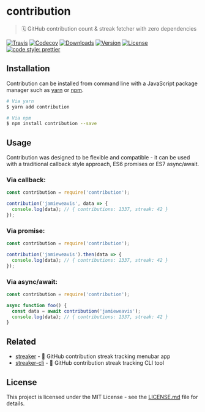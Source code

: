 # contribution

> 🗓 GitHub contribution count & streak fetcher with zero dependencies

[![Travis](https://img.shields.io/travis/jamieweavis/contribution.svg)](https://travis-ci.org/jamieweavis/contribution) [![Codecov](https://img.shields.io/codecov/c/github/jamieweavis/contribution.svg)](https://codecov.io/gh/jamieweavis/contribution/) [![Downloads](https://img.shields.io/npm/dt/contribution.svg)](https://npmjs.com/package/contribution) [![Version](https://img.shields.io/npm/v/contribution.svg)](https://npmjs.com/package/contribution) [![License](https://img.shields.io/badge/license-MIT-blue.svg)](https://raw.githubusercontent.com/jamieweavis/contribution/master/LICENSE.md) [![code style: prettier](https://img.shields.io/badge/code_style-prettier-ff69b4.svg)](https://github.com/prettier/prettier)

## Installation

Contribution can be installed from command line with a JavaScript package manager such as [yarn](https://github.com/yarnpkg/yarn) or [npm](https://github.com/npm/npm).

```sh
# Via yarn
$ yarn add contribution

# Via npm
$ npm install contribution --save
```

## Usage

Contribution was designed to be flexible and compatible - it can be used with a traditional callback style approach, ES6 promises or ES7 async/await.

### Via callback:

```javascript
const contribution = require('contribution');

contribution('jamieweavis', data => {
  console.log(data); // { contributions: 1337, streak: 42 }
});
```

### Via promise:

```javascript
const contribution = require('contribution');

contribution('jamieweavis').then(data => {
  console.log(data); // { contributions: 1337, streak: 42 }
});
```

### Via async/await:

```javascript
const contribution = require('contribution');

async function foo() {
  const data = await contribution('jamieweavis');
  console.log(data); // { contributions: 1337, streak: 42 }
}
```

## Related

* [streaker](https://github.com/jamieweavis/streaker) - 🐙 GitHub contribution streak tracking menubar app
* [streaker-cli](https://github.com/jamieweavis/streaker-cli) - 🐙 GitHub contribution streak tracking CLI tool

## License

This project is licensed under the MIT License - see the [LICENSE.md](LICENSE.md) file for details.
